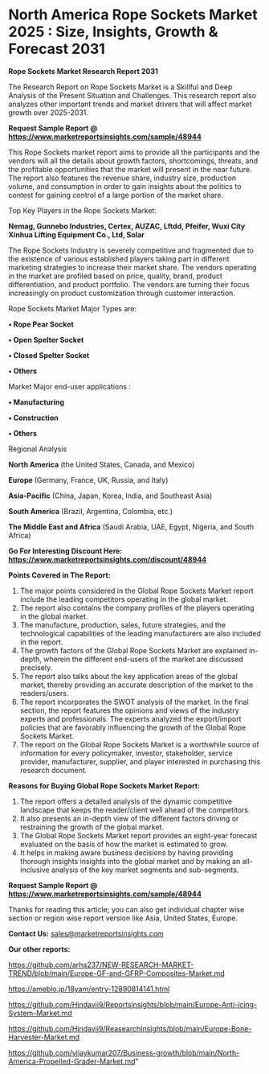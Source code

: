 # North America Rope Sockets Market 2025 : Size, Insights, Growth & Forecast 2031

<strong>Rope Sockets Market Research Report 2031</strong>

The Research Report on Rope Sockets Market is a Skillful and Deep Analysis of the Present Situation and Challenges. This research report also analyzes other important trends and market drivers that will affect market growth over 2025-2031.

<strong>Request Sample Report @ <a href=https://www.marketreportsinsights.com/sample/48944>https://www.marketreportsinsights.com/sample/48944</a></strong>

This Rope Sockets market report aims to provide all the participants and the vendors will all the details about growth factors, shortcomings, threats, and the profitable opportunities that the market will present in the near future. The report also features the revenue share, industry size, production volume, and consumption in order to gain insights about the politics to contest for gaining control of a large portion of the market share.

Top Key Players in the Rope Sockets Market:

<strong>Nemag, Gunnebo Industries, Certex, AUZAC, Lftdd, Pfeifer, Wuxi City Xinhua Lifting Equipment Co., Ltd, Solar</strong>

The Rope Sockets Industry is severely competitive and fragmented due to the existence of various established players taking part in different marketing strategies to increase their market share. The vendors operating in the market are profiled based on price, quality, brand, product differentiation, and product portfolio. The vendors are turning their focus increasingly on product customization through customer interaction.

Rope Sockets Market Major Types are:

<strong>•  Rope Pear Socket

•  Open Spelter Socket

•  Closed Spelter Socket

•  Others</strong>

Market Major end-user applications :

<strong>•  Manufacturing

•  Construction

•  Others</strong>

Regional Analysis

</u><strong><b>North America</b></strong> (the United States, Canada, and Mexico)

<strong><b>Europe </b></strong>(Germany, France, UK, Russia, and Italy)

<strong><b>Asia-Pacific</b></strong> (China, Japan, Korea, India, and Southeast Asia)

<strong><b>South America</b></strong> (Brazil, Argentina, Colombia, etc.)

<strong><b>The Middle East and Africa</b></strong> (Saudi Arabia, UAE, Egypt, Nigeria, and South Africa)

<strong>Go For Interesting Discount Here: <a href=https://www.marketreportsinsights.com/discount/48944>https://www.marketreportsinsights.com/discount/48944</a></strong>

<strong>Points Covered in The Report:</strong>
<ol>
  <li>The major points considered in the Global Rope Sockets Market report include the leading competitors operating in the global market.</li>
  <li>The report also contains the company profiles of the players operating in the global market.</li>
  <li>The manufacture, production, sales, future strategies, and the technological capabilities of the leading manufacturers are also included in the report.</li>
  <li>The growth factors of the Global Rope Sockets Market are explained in-depth, wherein the different end-users of the market are discussed precisely.</li>
  <li>The report also talks about the key application areas of the global market, thereby providing an accurate description of the market to the readers/users.</li>
  <li>The report incorporates the SWOT analysis of the market. In the final section, the report features the opinions and views of the industry experts and professionals. The experts analyzed the export/import policies that are favorably influencing the growth of the Global Rope Sockets Market.</li>
  <li>The report on the Global Rope Sockets Market is a worthwhile source of information for every policymaker, investor, stakeholder, service provider, manufacturer, supplier, and player interested in purchasing this research document.</li>
</ol>
<strong>Reasons for Buying Global Rope Sockets Market Report:</strong>

<ol>
  <li>The report offers a detailed analysis of the dynamic competitive landscape that keeps the reader/client well ahead of the competitors.</li>
  <li>It also presents an in-depth view of the different factors driving or restraining the growth of the global market.</li>
  <li>The Global Rope Sockets Market report provides an eight-year forecast evaluated on the basis of how the market is estimated to grow.</li>
  <li>It helps in making aware business decisions by having providing thorough insights insights into the global market and by making an all-inclusive analysis of the key market segments and sub-segments.</li>
</ol>
<strong>Request Sample Report @ <a href=https://www.marketreportsinsights.com/sample/48944>https://www.marketreportsinsights.com/sample/48944</a></strong>


Thanks for reading this article; you can also get individual chapter wise section or region wise report version like Asia, United States, Europe.

<strong>Contact Us:</strong>
sales@marketreportsinsights.com

<strong>Our other reports:</strong>

<a href=https://github.com/arha237/NEW-RESEARCH-MARKET-TREND/blob/main/Europe-GF-and-GFRP-Composites-Market.md>https://github.com/arha237/NEW-RESEARCH-MARKET-TREND/blob/main/Europe-GF-and-GFRP-Composites-Market.md</a>

<a href=https://ameblo.jp/18yam/entry-12890814141.html>https://ameblo.jp/18yam/entry-12890814141.html</a>

<a href=https://github.com/Hindavii9/Reportsinsights/blob/main/Europe-Anti-icing-System-Market.md>https://github.com/Hindavii9/Reportsinsights/blob/main/Europe-Anti-icing-System-Market.md</a>

<a href=https://github.com/Hindavii9/ReasearchInsights/blob/main/Europe-Bone-Harvester-Market.md>https://github.com/Hindavii9/ReasearchInsights/blob/main/Europe-Bone-Harvester-Market.md</a>

<a href=https://github.com/vijaykumar207/Business-growth/blob/main/North-America-Propelled-Grader-Market.md>https://github.com/vijaykumar207/Business-growth/blob/main/North-America-Propelled-Grader-Market.md</a>"
